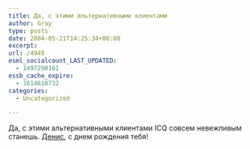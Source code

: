 ```yaml
---
title: Да, с этими альтернативными клиентами
author: Gray
type: posts
date: 2004-05-21T14:25:34+00:00
excerpt:
url: /4949
esml_socialcount_LAST_UPDATED:
  - 1497290161
essb_cache_expire:
  - 1614610732
categories:
  - Uncategorized

---
```








Да, с этими альтернативными клиентами ICQ совсем невежливым станешь. <a href="http://deniskin.webplanet.ru/" target="_blank">Денис</a>, с днем рождения тебя!